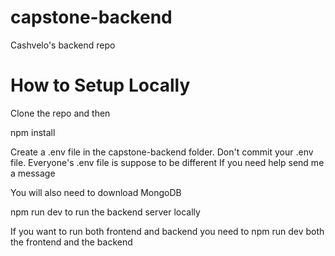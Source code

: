 # capstone-backend
Cashvelo's backend repo

#   How to Setup Locally

Clone the repo and then 

npm install

Create a .env file in the capstone-backend folder. Don't commit your .env file. Everyone's .env file is suppose to be different
If you need help send me a message

You will also need to download MongoDB

npm run dev to run the backend server locally

If you want to run both frontend and backend you need to npm run dev both the frontend and the backend